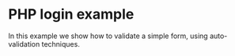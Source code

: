 # PHP login example
In this example we show how to validate a simple form, using auto-validation techniques.
